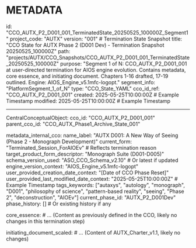 # METADATA
id: "CCO_AUTX_P2_D001_001_TerminatedState_20250525_100000Z_Segment1"
project_code: "AUTX"
version: "001" # Termination State Snapshot
title: "CCO State for AUTX Phase 2 (D001 Dev) - Termination Snapshot 20250525_100000Z"
path: "projects/AUTX/CCO_Snapshots/CCO_AUTX_P2_D001_001_TerminatedState_20250525_100000Z"
purpose: "Segment 1 of N: CCO_AUTX_P2_D001_001 at user-directed termination for AIOS engine evolution. Contains metadata, core essence, and initiating document. Chapters 1-16 drafted, 17-19 outlined. Engine: AIOS_Engine_v5.1mfc-logopt."
segment_info: "PlatformSegment_1_of_N"
type: "CCO_State_YAML"
cco_id_ref: "CCO_AUTX_P2_D001_001"
created: 2025-05-25T10:00:00Z # Example Timestamp
modified: 2025-05-25T10:00:00Z # Example Timestamp

---

CentralConceptualObject:
  cco_id: "CCO_AUTX_P2_D001_001"
  parent_cco_id: "CCO_AUTX_Phase1_Archive_State_001"

  metadata_internal_cco:
    name_label: "AUTX D001: A New Way of Seeing (Phase 2 - Monograph Development)"
    current_form: "Terminated_Session_ForAIOEv" # Reflects termination reason
    target_product_form_descriptor: "Monograph Suite (D001-D005)"
    schema_version_used: "ASO_CCO_Schema_v2.10" # Or latest if updated
    engine_version_context: "AIOS_Engine_v5.1mfc-logopt"
    user_provided_creation_date_context: "[Date of CCO Phase Reset]"
    user_provided_last_modified_date_context: "2025-05-25T10:00:00Z" # Example Timestamp
    tags_keywords: ["autaxys", "autology", "monograph", "D001", "philosophy of science", "pattern-based reality", "seeing", "Phase 2", "deconstruction", "AIOEv"]
    current_phase_id: "AUTX_P2_D001Dev"
    phase_history: [] # Or existing history if any

  core_essence:
    # ... (Content as previously defined in the CCO, likely no changes in this termination step)

  initiating_document_scaled:
    # ... (Content of AUTX_Charter_v1.1, likely no changes)